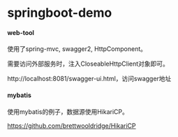 # springboot-demo

#### web-tool

使用了spring-mvc, swagger2, HttpComponent。

需要访问外部服务时，注入CloseableHttpClient对象即可。

http://localhost:8081/swagger-ui.html，访问swagger地址

#### mybatis

使用mybatis的例子，数据源使用HikariCP。

https://github.com/brettwooldridge/HikariCP
